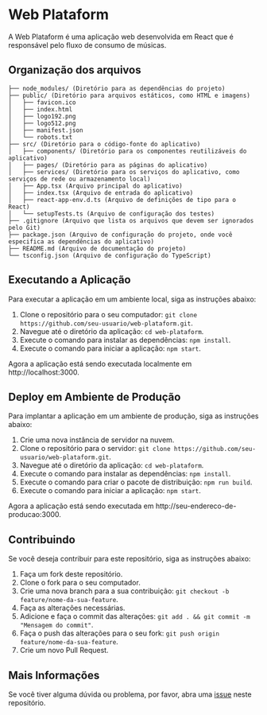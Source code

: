 # Web Plataform

A Web Plataform é uma aplicação web desenvolvida em React que é responsável pelo fluxo de consumo de músicas.

## Organização dos arquivos
```
├── node_modules/ (Diretório para as dependências do projeto)
├── public/ (Diretório para arquivos estáticos, como HTML e imagens)
│   ├── favicon.ico
│   ├── index.html
│   ├── logo192.png
│   ├── logo512.png
│   ├── manifest.json
│   └── robots.txt
├── src/ (Diretório para o código-fonte do aplicativo)
│   ├── components/ (Diretório para os componentes reutilizáveis do aplicativo)
│   ├── pages/ (Diretório para as páginas do aplicativo)
│   ├── services/ (Diretório para os serviços do aplicativo, como serviços de rede ou armazenamento local)
│   ├── App.tsx (Arquivo principal do aplicativo)
│   ├── index.tsx (Arquivo de entrada do aplicativo)
│   ├── react-app-env.d.ts (Arquivo de definições de tipo para o React)
│   └── setupTests.ts (Arquivo de configuração dos testes)
├── .gitignore (Arquivo que lista os arquivos que devem ser ignorados pelo Git)
├── package.json (Arquivo de configuração do projeto, onde você especifica as dependências do aplicativo)
├── README.md (Arquivo de documentação do projeto)
└── tsconfig.json (Arquivo de configuração do TypeScript)
```
## Executando a Aplicação

Para executar a aplicação em um ambiente local, siga as instruções abaixo:

1. Clone o repositório para o seu computador: `git clone https://github.com/seu-usuario/web-plataform.git`.
2. Navegue até o diretório da aplicação: `cd web-plataform`.
3. Execute o comando para instalar as dependências: `npm install`.
4. Execute o comando para iniciar a aplicação: `npm start`.

Agora a aplicação está sendo executada localmente em http://localhost:3000.

## Deploy em Ambiente de Produção

Para implantar a aplicação em um ambiente de produção, siga as instruções abaixo:

1. Crie uma nova instância de servidor na nuvem.
2. Clone o repositório para o servidor: `git clone https://github.com/seu-usuario/web-plataform.git`.
3. Navegue até o diretório da aplicação: `cd web-plataform`.
4. Execute o comando para instalar as dependências: `npm install`.
5. Execute o comando para criar o pacote de distribuição: `npm run build`.
6. Execute o comando para iniciar a aplicação: `npm start`.

Agora a aplicação está sendo executada em http://seu-endereco-de-producao:3000.

## Contribuindo

Se você deseja contribuir para este repositório, siga as instruções abaixo:

1. Faça um fork deste repositório.
2. Clone o fork para o seu computador.
3. Crie uma nova branch para a sua contribuição: `git checkout -b feature/nome-da-sua-feature`.
4. Faça as alterações necessárias.
5. Adicione e faça o commit das alterações: `git add . && git commit -m "Mensagem do commit"`.
6. Faça o push das alterações para o seu fork: `git push origin feature/nome-da-sua-feature`.
7. Crie um novo Pull Request.

## Mais Informações

Se você tiver alguma dúvida ou problema, por favor, abra uma [issue](https://github.com/thirochas/spotmusic-frontend/issues) neste repositório.